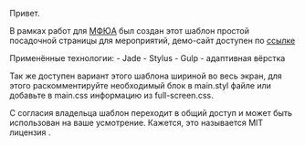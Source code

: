 Привет.

В рамках работ для [МФЮА](http://mfua.ru) был создан этот шаблон простой посадочной страницы для мероприятий, демо-сайт доступен по [ссылке](http://rukomoynikov.github.io/joinme/)

Применённые технологии:
	- Jade
	- Stylus
	- Gulp
	- адаптивная вёрстка

Так же доступен вариант этого шаблона шириной во весь экран, для этого раскомментируйте необходимый блок в main.styl файле или добавьте в main.css информацию из full-screen.css.

С согласия владельца шаблон переходит в общий доступ и может быть использован на ваше усмотрение. Кажется, это называется MIT лицензия .